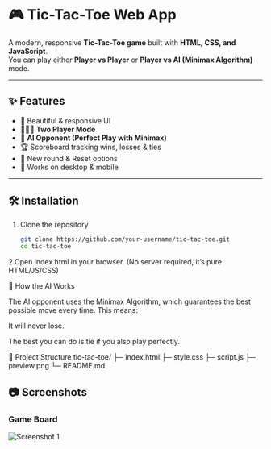 # 🎮 Tic-Tac-Toe Web App  

A modern, responsive **Tic-Tac-Toe game** built with **HTML, CSS, and JavaScript**.  
You can play either **Player vs Player** or **Player vs AI (Minimax Algorithm)** mode.  

---

## ✨ Features  

- 🎨 Beautiful & responsive UI  
- 🧑‍🤝‍🧑 **Two Player Mode**  
- 🤖 **AI Opponent (Perfect Play with Minimax)**  
- 🏆 Scoreboard tracking wins, losses & ties  
- 🔄 New round & Reset options  
- 📱 Works on desktop & mobile  
---

## 🛠️ Installation  

1. Clone the repository  
   ```bash
   git clone https://github.com/your-username/tic-tac-toe.git
   cd tic-tac-toe
2.Open index.html in your browser.
(No server required, it’s pure HTML/JS/CSS)

🧠 How the AI Works

The AI opponent uses the Minimax Algorithm, which guarantees the best possible move every time.
This means:

It will never lose.

The best you can do is tie if you also play perfectly.

📂 Project Structure
tic-tac-toe/
├─ index.html
├─ style.css
├─ script.js
├─ preview.png
└─ README.md

## 📷 Screenshots  

### Game Board  
![Screenshot 1](preview.png)  

